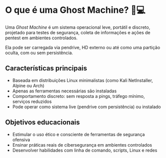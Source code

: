 # O que é uma Ghost Machine? 👻💻

Uma *Ghost Machine* é um sistema operacional leve, portátil e discreto, projetado para testes de segurança, coleta de informações e ações de pentest em ambientes controlados.

Ela pode ser carregada via pendrive, HD externo ou até como uma partição oculta, com ou sem persistência.

## Características principais
- Baseada em distribuições Linux minimalistas (como Kali NetInstaller, Alpine ou Arch)
- Apenas as ferramentas necessárias são instaladas
- Comportamento discreto: sem resposta a pings, tráfego mínimo, serviços reduzidos
- Pode operar como sistema live (pendrive com persistência) ou instalado

## Objetivos educacionais
- Estimular o uso ético e consciente de ferramentas de segurança ofensiva
- Ensinar práticas reais de cibersegurança em ambientes controlados
- Desenvolver habilidades com linha de comando, scripts, Linux e redes
